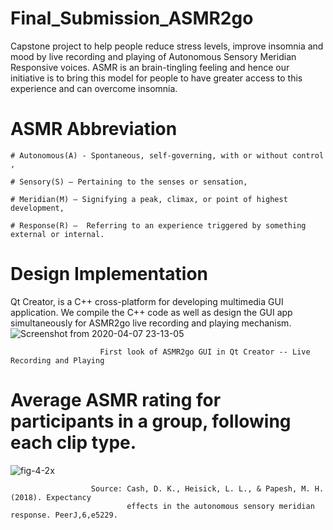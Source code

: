 # Final_Submission_ASMR2go
Capstone project to help people reduce stress levels, improve insomnia and mood by live recording and playing of Autonomous Sensory Meridian Responsive voices. ASMR is an brain-tingling feeling and hence our initiative is to bring this model for people to have greater access to this experience and can overcome insomnia. 
                                        
# ASMR Abbreviation 
    # Autonomous(A) - Spontaneous, self-governing, with or without control , 
  
    # Sensory(S) – Pertaining to the senses or sensation, 
  
    # Meridian(M) – Signifying a peak, climax, or point of highest development, 
  
    # Response(R) –  Referring to an experience triggered by something external or internal.

 # Design Implementation 
Qt Creator, is a C++ cross-platform for developing multimedia GUI application. We compile the C++ code as well as design the  GUI app simultaneously for ASMR2go live recording and playing mechanism.
![Screenshot from 2020-04-07 23-13-05](https://user-images.githubusercontent.com/55197733/78741284-eff8ce80-7926-11ea-8ea5-54ca5b4e7f71.png) 

                        First look of ASMR2go GUI in Qt Creator -- Live Recording and Playing 
 
# Average ASMR rating for participants in a group, following each clip type.
![fig-4-2x](https://user-images.githubusercontent.com/55197733/79938363-67038c00-842a-11ea-91db-cd3c91a63a00.jpg)

                      Source: Cash, D. K., Heisick, L. L., & Papesh, M. H. (2018). Expectancy 
                              effects in the autonomous sensory meridian response. PeerJ,6,e5229.





